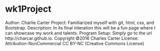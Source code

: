 # wk1Project
<p>Author: Charlie Carter
Project: Familiarized myself with git, html, css, and Bootstrap.
Description: In its final interation this will be a fun page where I can showcase my work and talents.
Program Setup: Simply go to the url http://charcar.github.io.
Copyright &copy;2016 Charles Carter
License: Attribution-NonCommercial CC BY-NC (Creative Commons License)
